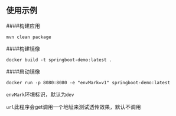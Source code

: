 ## 使用示例
####构建应用
```
mvn clean package
```

####构建镜像
```
docker build -t springboot-demo:latest .
```
####启动镜像

```
docker run -p 8080:8080 -e "envMark=v1" springboot-demo:latest
```

`envMark`环境标识，默认为`dev`

`url`此程序会get调用一个地址来测试透传效果，默认不调用